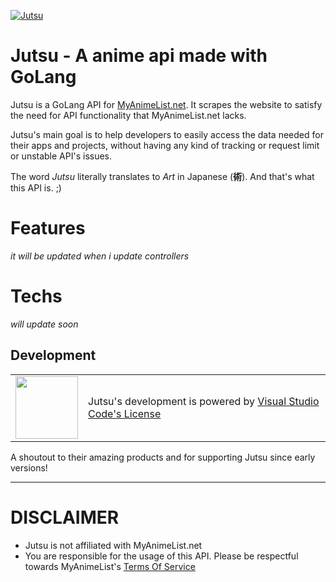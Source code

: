 [![Jutsu](https://i.imgur.com/WlFJPl1.png)](#jutsu---a-anime-api-made-with-golang)
# Jutsu - A anime api made with GoLang
Jutsu is a GoLang API for [MyAnimeList.net](https://myanimelist.net). It scrapes the website to satisfy the need for API functionality that MyAnimeList.net lacks.

Jutsu's main goal is to help developers to easily access the data needed for their apps and projects, without having any kind of tracking or request limit or unstable API's issues.

The word _Jutsu_ literally translates to _Art_ in Japanese (**術**). And that's what this API is. ;)

# Features
_it will be updated when i update controllers_

# Techs
_will update soon_

## Development

|||
|------------|----------|
| <img src="https://i.imgur.com/XeV3paQ.png" data-canonical-src="https://i.imgur.com/XeV3paQ.png" width="100" height="100" /> | Jutsu's development is powered by [Visual Studio Code's License](https://code.visualstudio.com/license) |

A shoutout to their amazing products and for supporting Jutsu since early versions!

---

# DISCLAIMER

- Jutsu is not affiliated with MyAnimeList.net
- You are responsible for the usage of this API. Please be respectful towards MyAnimeList's [Terms Of Service](https://myanimelist.net/about/terms_of_use)
